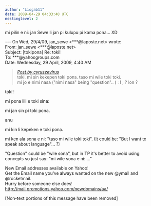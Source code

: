 ```yaml
---
author: "Liogab11"
date: 2009-04-29 04:33:40 UTC
nestinglevel: 2
---
```

mi pilin e ni: jan Sewe li jan pi kulupu pi kama pona... XD  
  
\--- On Wed, 29/4/09, jan\_sewe <\*\*\*@laposte.net> wrote:  
From: jan\_sewe <\*\*\*@laposte.net>  
Subject: \[tokipona\] Re: toki!  
To: \*\*\*@yahoogroups.com  
Date: Wednesday, 29 April, 2009, 4:40 AM  

> [_Post by cyruszevirus_](/5kfWA4bA/toki#post1)  
> toki. mi sin kekepen toki pona. taso mi wile toki toki.  
> mi jo e nimi nasa ("nimi nasa" being "question".. ) : ! , ? lon ?  
> 

toki!  
  
  
  
mi pona lili e toki sina:  
  
  
  
mi jan sin pi toki pona.  
  
anu  
  
mi kin li kepeken e toki pona.  
  
  
  
mi ken ala sona e ni: "taso mi wile toki toki". (It could be: "But I want to speak about language"... ?)  
  
  
  
"Question" could be "wile sona", but in TP it's better to avoid using concepts so just say: "mi wile sona e ni: ..."  
  
  
  
  
  
  
  
  
  
  
  
  
  
  
  
  
  
  
  
  
  
  
  
  
  
  
  
  
  
New Email addresses available on Yahoo!  
Get the Email name you&#39;ve always wanted on the new @ymail and @rocketmail.  
Hurry before someone else does!  
http://mail.promotions.yahoo.com/newdomains/aa/  
  
\[Non-text portions of this message have been removed\]